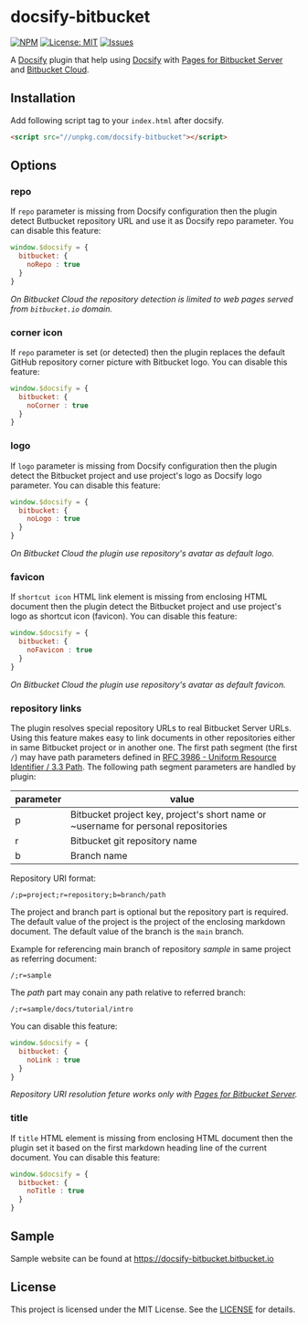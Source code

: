 # docsify-bitbucket

[![NPM](https://img.shields.io/npm/v/docsify-bitbucket.svg?style=flat-square)](https://www.npmjs.com/package/docsify-bitbucket)
[![License: MIT](https://img.shields.io/badge/License-MIT-yellow.svg?style=flat-square)](https://github.com/docsify-bitbucket/docsify-bitbucket.github.io/blob/master/LICENSE)
[![Issues](https://img.shields.io/github/issues/docsify-bitbucket/docsify-bitbucket.github.io.svg?style=flat-square)](https://github.com/docsify-bitbucket/docsify-bitbucket.github.io/issues)

A [Docsify](https://docsify.js.org) plugin that help using [Docsify](https://docsify.js.org) with [Pages for Bitbucket Server](https://mohamicorp.atlassian.net/wiki/spaces/DOC/pages/771817567/Pages+for+Bitbucket+Server) and [Bitbucket Cloud](https://bitbucket.org).

## Installation

Add following script tag to your `index.html` after docsify.

```html
<script src="//unpkg.com/docsify-bitbucket"></script>
```

## Options

### repo

If `repo` parameter is missing from Docsify configuration then the plugin detect Butbucket repository URL and use it as Docsify repo parameter. You can disable this feature:

```javascript
window.$docsify = {
  bitbucket: {
    noRepo : true
  }
}
```

*On Bitbucket Cloud the repository detection is limited to web pages served from `bitbucket.io` domain.*

### corner icon

If `repo` parameter is set (or detected) then the plugin replaces the default GitHub repository corner picture with Bitbucket logo. You can disable this feature:

```javascript
window.$docsify = {
  bitbucket: {
    noCorner : true
  }
}
```

### logo

If `logo` parameter is missing from Docsify configuration then the plugin detect the Bitbucket project and use project's logo as Docsify logo parameter. You can disable this feature:

```javascript
window.$docsify = {
  bitbucket: {
    noLogo : true
  }
}
```

*On Bitbucket Cloud the plugin use repository's avatar as default logo.*

### favicon

If `shortcut icon` HTML link element is missing from enclosing HTML document then the plugin detect the Bitbucket project and use project's logo as shortcut icon (favicon). You can disable this feature:

```javascript
window.$docsify = {
  bitbucket: {
    noFavicon : true
  }
}
```

*On Bitbucket Cloud the plugin use repository's avatar as default favicon.*

### repository links

The plugin resolves special repository URLs to real Bitbucket Server URLs. Using this feature makes easy to link documents in other repositories either in same Bitbucket project or in another one. The first path segment (the first `/`) may have path parameters defined in [RFC 3986 -  Uniform Resource Identifier / 3.3 Path](https://tools.ietf.org/html/rfc3986#section-3.3). The following path segment parameters are handled by plugin:

parameter | value
----------|------------
p         | Bitbucket project key, project's short name or ~username for personal repositories
r         | Bitbucket git repository name
b         | Branch name


Repository URI format:

```
/;p=project;r=repository;b=branch/path
```

The project and branch part is optional but the repository part is required. The default value of the project is the project of the enclosing markdown document. The default value of the branch is the `main` branch.

Example for referencing main branch of repository *sample* in same project as referring document:

```
/;r=sample
```

The *path* part may conain any path relative to referred branch:

```
/;r=sample/docs/tutorial/intro
```

You can disable this feature:

```javascript
window.$docsify = {
  bitbucket: {
    noLink : true
  }
}
```

*Repository URI resolution feture works only with [Pages for Bitbucket Server](https://mohamicorp.atlassian.net/wiki/spaces/DOC/pages/771817567/Pages+for+Bitbucket+Server).*

### title

If `title` HTML element is missing from enclosing HTML document then the plugin set it based on the first markdown heading line of the current document. You can disable this feature:

```javascript
window.$docsify = {
  bitbucket: {
    noTitle : true
  }
}
```

## Sample

Sample website can be found at https://docsify-bitbucket.bitbucket.io

## License

This project is licensed under the MIT License. See the [LICENSE](https://github.com/docsify-bitbucket/docsify-bitbucket.github.io/blob/master/LICENSE) for details.
